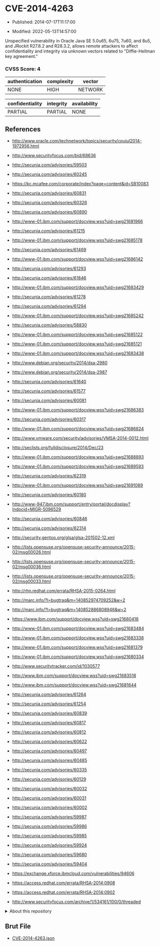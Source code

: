 # CVE-2014-4263

- Published: 2014-07-17T11:17:00

- Modified: 2022-05-13T14:57:00

Unspecified vulnerability in Oracle Java SE 5.0u65, 6u75, 7u60, and 8u5, and JRockit R27.8.2 and R28.3.2, allows remote attackers to affect confidentiality and integrity via unknown vectors related to "Diffie-Hellman key agreement."

### CVSS Score: **4**

| authentication | complexity | vector |
| --- | --- | --- |
| NONE | HIGH | NETWORK |

| confidentiality | integrity | availability |
| --- | --- | --- |
| PARTIAL | PARTIAL | NONE |

## References

* http://www.oracle.com/technetwork/topics/security/cpujul2014-1972956.html

* http://www.securityfocus.com/bid/68636

* http://secunia.com/advisories/59503

* http://secunia.com/advisories/60245

* https://kc.mcafee.com/corporate/index?page=content&id=SB10083

* http://secunia.com/advisories/60831

* http://secunia.com/advisories/60326

* http://secunia.com/advisories/60890

* http://www-01.ibm.com/support/docview.wss?uid=swg21681966

* http://secunia.com/advisories/61215

* http://www-01.ibm.com/support/docview.wss?uid=swg21685178

* http://secunia.com/advisories/61469

* http://www-01.ibm.com/support/docview.wss?uid=swg21686142

* http://secunia.com/advisories/61293

* http://secunia.com/advisories/61846

* http://www-01.ibm.com/support/docview.wss?uid=swg21683429

* http://secunia.com/advisories/61278

* http://secunia.com/advisories/61294

* http://www-01.ibm.com/support/docview.wss?uid=swg21685242

* http://secunia.com/advisories/58830

* http://www-01.ibm.com/support/docview.wss?uid=swg21685122

* http://www-01.ibm.com/support/docview.wss?uid=swg21685121

* http://www-01.ibm.com/support/docview.wss?uid=swg21683438

* http://www.debian.org/security/2014/dsa-2980

* http://www.debian.org/security/2014/dsa-2987

* http://secunia.com/advisories/61640

* http://secunia.com/advisories/61577

* http://secunia.com/advisories/60081

* http://www-01.ibm.com/support/docview.wss?uid=swg21686383

* http://secunia.com/advisories/60317

* http://www-01.ibm.com/support/docview.wss?uid=swg21686824

* http://www.vmware.com/security/advisories/VMSA-2014-0012.html

* http://seclists.org/fulldisclosure/2014/Dec/23

* http://www-01.ibm.com/support/docview.wss?uid=swg21688893

* http://www-01.ibm.com/support/docview.wss?uid=swg21689593

* http://secunia.com/advisories/62319

* http://www-01.ibm.com/support/docview.wss?uid=swg21691089

* http://secunia.com/advisories/60180

* http://www-947.ibm.com/support/entry/portal/docdisplay?lndocid=MIGR-5096529

* http://secunia.com/advisories/60846

* http://secunia.com/advisories/62314

* http://security.gentoo.org/glsa/glsa-201502-12.xml

* http://lists.opensuse.org/opensuse-security-announce/2015-02/msg00026.html

* http://lists.opensuse.org/opensuse-security-announce/2015-02/msg00036.html

* http://lists.opensuse.org/opensuse-security-announce/2015-02/msg00033.html

* http://rhn.redhat.com/errata/RHSA-2015-0264.html

* http://marc.info/?l=bugtraq&m=140852974709252&w=2

* http://marc.info/?l=bugtraq&m=140852886808946&w=2

* https://www.ibm.com/support/docview.wss?uid=swg21680418

* http://www-01.ibm.com/support/docview.wss?uid=swg21683484

* http://www-01.ibm.com/support/docview.wss?uid=swg21683338

* http://www-01.ibm.com/support/docview.wss?uid=swg21681379

* http://www-01.ibm.com/support/docview.wss?uid=swg21680334

* http://www.securitytracker.com/id/1030577

* http://www.ibm.com/support/docview.wss?uid=swg21683518

* http://www.ibm.com/support/docview.wss?uid=swg21681644

* http://secunia.com/advisories/61264

* http://secunia.com/advisories/61254

* http://secunia.com/advisories/60839

* http://secunia.com/advisories/60817

* http://secunia.com/advisories/60812

* http://secunia.com/advisories/60622

* http://secunia.com/advisories/60497

* http://secunia.com/advisories/60485

* http://secunia.com/advisories/60335

* http://secunia.com/advisories/60129

* http://secunia.com/advisories/60032

* http://secunia.com/advisories/60031

* http://secunia.com/advisories/60002

* http://secunia.com/advisories/59987

* http://secunia.com/advisories/59986

* http://secunia.com/advisories/59985

* http://secunia.com/advisories/59924

* http://secunia.com/advisories/59680

* http://secunia.com/advisories/59404

* https://exchange.xforce.ibmcloud.com/vulnerabilities/94606

* https://access.redhat.com/errata/RHSA-2014:0908

* https://access.redhat.com/errata/RHSA-2014:0902

* http://www.securityfocus.com/archive/1/534161/100/0/threaded

<details>
<summary>About this repository</summary> 

  This repository is part of the project [Live Hack CVE](https://github.com/Live-Hack-CVE). Main website can be found [www.live-hack.org](https://www.live-hack.org) 
  
  Made by [Sn0wAlice](https://github.com/Sn0wAlice) for the people that care about security and need to have a feed of the latest CVEs. Hope you enjoy it, don't forget to star the repo and follow me on [Twitter](https://twitter.com/Sn0wAlice) and [Github](https://github.com/Sn0wAlice). And that is my [personnal website](https://www.alice-snow.me/)

  - [Home Page](https://github.com/Live-Hack-CVE)
  - [Framework](https://github.com/Live-Hack-CVE/cve-framework)
  - [CVE database](https://github.com/Live-Hack-CVE/full_database)
  - [Changelog](https://github.com/Live-Hack-CVE/Changelog)
</details>

## Brut File

* [CVE-2014-4263.json](https://raw.githubusercontent.com/Live-Hack-CVE/full_database/main/cves/2014/CVE-2014-4263.json)

